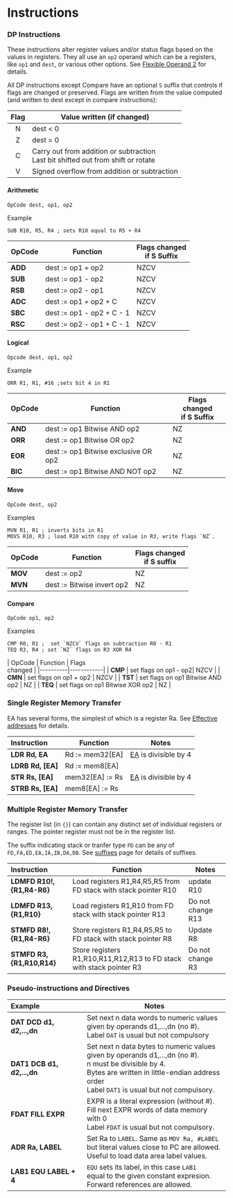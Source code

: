 ﻿# Instructions


### DP Instructions

These instructions alter register values and/or status flags based on the values in registers. They all use an `op2` operand which can be a registers, like `op1` and `dest`, or various other options. See [Flexible Operand 2](flexop2.html) for details.

All DP instructions except Compare have an optional `S` suffix that controls if flags are changed or preserved. Flags are written from the value computed (and written to dest except in compare instructions):

| Flag | Value written (if changed) |
|:------:|------|
| N | dest < 0 |
| Z | dest = 0 |
| C | Carry out from addition or subtraction <br> Last bit shifted out from shift or rotate |
| V | Signed overflow from addition or subtraction |



#### Arithmetic

```
OpCode dest, op1, op2
```
Example
```
SUB R10, R5, R4 ; sets R10 equal to R5 + R4
```


| OpCode | Function | Flags changed <br>if S Suffix|
|------|--------|-----|
| **ADD** | dest := op1 + op2 | NZCV
| **SUB** | dest := op1 - op2 | NZCV
| **RSB** | dest := op2 - op1 | NZCV
| **ADC** | dest := op1 + op2 + C | NZCV
| **SBC** | dest := op1 - op2 + C - 1| NZCV
| **RSC** | dest := op2 - op1 + C - 1 | NZCV

#### Logical

```
Opcode dest, op1, op2
```
Example
```
ORR R1, R1, #16 ;sets bit 4 in R1
```


| OpCode | Function | Flags changed <br> if S Suffix |
|----------|------------|----|
| **AND** | dest := op1 Bitwise AND op2| NZ |
| **ORR** | dest := op1 Bitwise OR op2 | NZ
| **EOR** | dest := op1 Bitwise exclusive OR op2 | NZ|
| **BIC** | dest := op1 Bitwise AND NOT op2 | NZ |

#### Move

```
OpCode dest, op2
```
Examples
```
MVN R1, R1 ; inverts bits in R1
MOVS R10, R3 ; load R10 with copy of value in R3, write flags `NZ`.
```


| OpCode | Function | Flags changed <br> if S suffix |
|----------|------------|-----|
| **MOV** | dest := op2| NZ |
| **MVN** | dest := Bitwise invert op2 | NZ |


#### Compare

```
OpCode op1, op2
```

Examples
```
CMP R0, R1 ;  set `NZCV` flags on subtraction R0 - R1
TEQ R3, R4 ; set `NZ` flags on R3 XOR R4
```


| OpCode | Function | Flags <br> changed |
|----------|------------|
| **CMP** |  set flags on op1 - op2| NZCV |
| **CMN** | set flags on op1 + op2 | NZCV |
| **TST** | set flags on op1 Bitwise AND op2 | NZ |
| **TEQ** | set flags on op1 Bitwise XOR op2 | NZ |

### Single Register Memory Transfer

EA has several forms, the simplest of which is a register Ra. See [Effective addresses](ea.html) for details.

| Instruction | Function | Notes |
|:----------|------------|-------|
| **LDR Rd, EA** | Rd := mem32[EA] | [EA](ea.html) is divisible by 4
| **LDRB Rd, [EA]** | Rd := mem8[EA] | 
| **STR Rs, [EA]** | mem32[EA] := Rs | [EA](ea.html) is divisible by 4
| **STRB Rs, [EA]**| mem8[EA] := Rs


### Multiple Register Memory Transfer

The register list (in `{}`) can contain any distinct set of individual registers or ranges. The pointer register must not be in the register list.

The suffix indicating stack or tranfer type `FD` can be any of `FD,FA,ED,EA,IA,IB,DA,DB`. See [suffixes](suffixes.html) page for details of suffixes.

| Instruction | Function | Notes |
|:----------|------------|-------|
| **LDMFD R10!, {R1,R4-R6}** | Load registers R1,R4,R5,R5 from FD stack with stack pointer R10 |update R10|
| **LDMFD R13, {R1,R10}** | Load registers R1,R10 from FD stack with stack pointer R13 |Do not change R13|
| **STMFD R8!, {R1,R4-R6}** | Store registers R1,R4,R5,R5 to FD stack with stack pointer R8|Update R8|
| **STMFD R3, {R1,R10,R14}** | Store registers R1,R10,R11,R12,R13 to FD stack with stack pointer R3| Do not change R3|

### Pseudo-instructions and Directives

| Example | Notes |
|:----------|-----------|
| **DAT DCD d1, d2,...,dn** | Set next n data words to numeric values <br> given by operands d1,...,dn (no #).<br> Label `DAT` is usual but not compulsory
| **DAT1 DCB d1, d2,...,dn** | Set next n data bytes to numeric values <br> given by operands d1,...,dn (no #).<br> n must be divisible by 4. <br>Bytes are written in little-endian address order<br> Label `DAT1` is usual but not compulsory.|
| **FDAT FILL EXPR** | EXPR is a literal expression (without #). <br> Fill next EXPR words of data memory with 0 <br> Label `FDAT` is usual but not compulsory.
| **ADR Ra, LABEL** | Set Ra to `LABEL`. Same as `MOV Ra, #LABEL` <br>but literal values close to PC are allowed.<br> Useful to load data area label values.|
| **LAB1 EQU LABEL + 4**| `EQU` sets its label, in this case `LAB1` <br> equal to the given constant expresion.<br> Forward references are allowed. |
